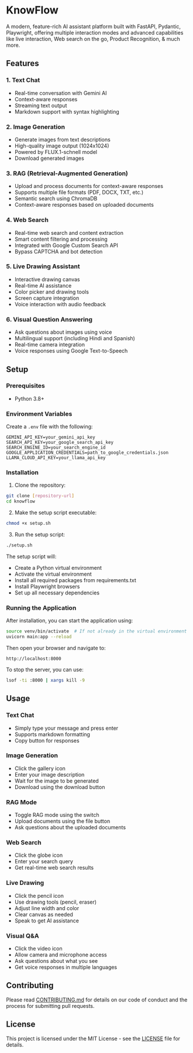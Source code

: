 # KnowFlow

A modern, feature-rich AI assistant platform built with FastAPI, Pydantic, Playwright, offering multiple interaction modes and advanced capabilities like live interaction, Web search on the go, Product Recognition, & much more.

## Features

### 1. Text Chat
- Real-time conversation with Gemini AI
- Context-aware responses
- Streaming text output
- Markdown support with syntax highlighting

### 2. Image Generation
- Generate images from text descriptions
- High-quality image output (1024x1024)
- Powered by FLUX.1-schnell model
- Download generated images

### 3. RAG (Retrieval-Augmented Generation)
- Upload and process documents for context-aware responses
- Supports multiple file formats (PDF, DOCX, TXT, etc.)
- Semantic search using ChromaDB
- Context-aware responses based on uploaded documents

### 4. Web Search
- Real-time web search and content extraction
- Smart content filtering and processing
- Integrated with Google Custom Search API
- Bypass CAPTCHA and bot detection

### 5. Live Drawing Assistant
- Interactive drawing canvas
- Real-time AI assistance
- Color picker and drawing tools
- Screen capture integration
- Voice interaction with audio feedback

### 6. Visual Question Answering
- Ask questions about images using voice
- Multilingual support (including Hindi and Spanish)
- Real-time camera integration
- Voice responses using Google Text-to-Speech

## Setup

### Prerequisites
- Python 3.8+

### Environment Variables
Create a `.env` file with the following:
```env
GEMINI_API_KEY=your_gemini_api_key
SEARCH_API_KEY=your_google_search_api_key
SEARCH_ENGINE_ID=your_search_engine_id
GOOGLE_APPLICATION_CREDENTIALS=path_to_google_credentials.json
LLAMA_CLOUD_API_KEY=your_llama_api_key
```

### Installation

1. Clone the repository:
```bash
git clone [repository-url]
cd knowflow
```

2. Make the setup script executable:
```bash
chmod +x setup.sh
```

3. Run the setup script:
```bash
./setup.sh
```

The setup script will:
- Create a Python virtual environment
- Activate the virtual environment
- Install all required packages from requirements.txt
- Install Playwright browsers
- Set up all necessary dependencies

### Running the Application

After installation, you can start the application using:
```bash
source venv/bin/activate  # If not already in the virtual environment
uvicorn main:app --reload
```

Then open your browser and navigate to:
```
http://localhost:8000
```

To stop the server, you can use:
```bash
lsof -ti :8000 | xargs kill -9
```

## Usage

### Text Chat
- Simply type your message and press enter
- Supports markdown formatting
- Copy button for responses

### Image Generation
- Click the gallery icon
- Enter your image description
- Wait for the image to be generated
- Download using the download button

### RAG Mode
- Toggle RAG mode using the switch
- Upload documents using the file button
- Ask questions about the uploaded documents

### Web Search
- Click the globe icon
- Enter your search query
- Get real-time web search results

### Live Drawing
- Click the pencil icon
- Use drawing tools (pencil, eraser)
- Adjust line width and color
- Clear canvas as needed
- Speak to get AI assistance

### Visual Q&A
- Click the video icon
- Allow camera and microphone access
- Ask questions about what you see
- Get voice responses in multiple languages

## Contributing
Please read [CONTRIBUTING.md](CONTRIBUTING.md) for details on our code of conduct and the process for submitting pull requests.

## License
This project is licensed under the MIT License - see the [LICENSE](LICENSE) file for details. 